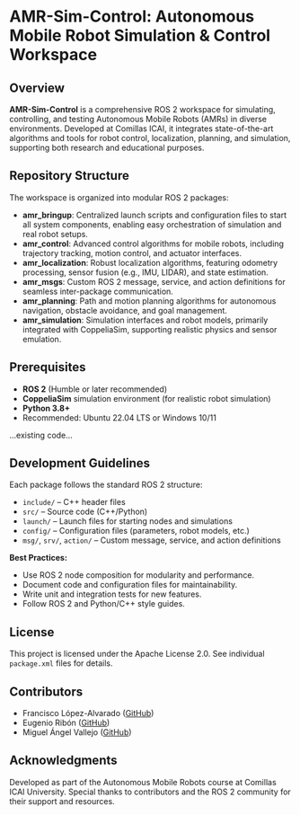 # AMR-Sim-Control: Autonomous Mobile Robot Simulation & Control Workspace

## Overview

**AMR-Sim-Control** is a comprehensive ROS 2 workspace for simulating, controlling, and testing Autonomous Mobile Robots (AMRs) in diverse environments. Developed at Comillas ICAI, it integrates state-of-the-art algorithms and tools for robot control, localization, planning, and simulation, supporting both research and educational purposes.

## Repository Structure

The workspace is organized into modular ROS 2 packages:

- **amr_bringup**: Centralized launch scripts and configuration files to start all system components, enabling easy orchestration of simulation and real robot setups.
- **amr_control**: Advanced control algorithms for mobile robots, including trajectory tracking, motion control, and actuator interfaces.
- **amr_localization**: Robust localization algorithms, featuring odometry processing, sensor fusion (e.g., IMU, LIDAR), and state estimation.
- **amr_msgs**: Custom ROS 2 message, service, and action definitions for seamless inter-package communication.
- **amr_planning**: Path and motion planning algorithms for autonomous navigation, obstacle avoidance, and goal management.
- **amr_simulation**: Simulation interfaces and robot models, primarily integrated with CoppeliaSim, supporting realistic physics and sensor emulation.

## Prerequisites

- **ROS 2** (Humble or later recommended)
- **CoppeliaSim** simulation environment (for realistic robot simulation)
- **Python 3.8+**
- Recommended: Ubuntu 22.04 LTS or Windows 10/11

...existing code...

## Development Guidelines

Each package follows the standard ROS 2 structure:
- `include/` – C++ header files
- `src/` – Source code (C++/Python)
- `launch/` – Launch files for starting nodes and simulations
- `config/` – Configuration files (parameters, robot models, etc.)
- `msg/`, `srv/`, `action/` – Custom message, service, and action definitions

**Best Practices:**
- Use ROS 2 node composition for modularity and performance.
- Document code and configuration files for maintainability.
- Write unit and integration tests for new features.
- Follow ROS 2 and Python/C++ style guides.

## License

This project is licensed under the Apache License 2.0. See individual `package.xml` files for details.

## Contributors

- Francisco López-Alvarado ([GitHub](https://github.com/flopezalvaradoo)) 
- Eugenio Ribón ([GitHub](https://github.com/EugenioRibon)) 
- Miguel Ángel Vallejo ([GitHub](https://github.com/mangelv011)) 

## Acknowledgments

Developed as part of the Autonomous Mobile Robots course at Comillas ICAI University.
Special thanks to contributors and the ROS 2 community for their support and resources.
 
